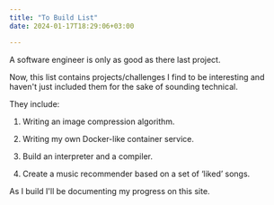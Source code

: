 ```yaml
---
title: "To Build List"
date: 2024-01-17T18:29:06+03:00

---
```


A software engineer is only as good as there last project.

Now, this list contains projects/challenges I find to be interesting and haven't just included them for the sake of sounding technical.

They include:

1. Writing an image compression algorithm.

2. Writing my own Docker-like container service.

3. Build an interpreter and a compiler.

4. Create a music recommender based on a set of ‘liked’ songs.

As I build I'll be documenting my progress on this site.
